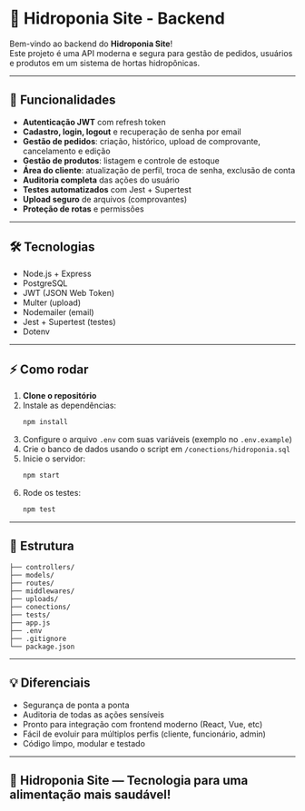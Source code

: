 # 🌱 Hidroponia Site - Backend

Bem-vindo ao backend do **Hidroponia Site**!  
Este projeto é uma API moderna e segura para gestão de pedidos, usuários e produtos em um sistema de hortas hidropônicas.

---

## 🚀 Funcionalidades

- **Autenticação JWT** com refresh token
- **Cadastro, login, logout** e recuperação de senha por email
- **Gestão de pedidos**: criação, histórico, upload de comprovante, cancelamento e edição
- **Gestão de produtos**: listagem e controle de estoque
- **Área do cliente**: atualização de perfil, troca de senha, exclusão de conta
- **Auditoria completa** das ações do usuário
- **Testes automatizados** com Jest + Supertest
- **Upload seguro** de arquivos (comprovantes)
- **Proteção de rotas** e permissões

---

## 🛠️ Tecnologias

- Node.js + Express
- PostgreSQL
- JWT (JSON Web Token)
- Multer (upload)
- Nodemailer (email)
- Jest + Supertest (testes)
- Dotenv

---

## ⚡ Como rodar

1. **Clone o repositório**
2. Instale as dependências:
   ```bash
   npm install
   ```
3. Configure o arquivo `.env` com suas variáveis (exemplo no `.env.example`)
4. Crie o banco de dados usando o script em `/conections/hidroponia.sql`
5. Inicie o servidor:
   ```bash
   npm start
   ```
6. Rode os testes:
   ```bash
   npm test
   ```

---

## 📁 Estrutura

```
├── controllers/
├── models/
├── routes/
├── middlewares/
├── uploads/
├── conections/
├── tests/
├── app.js
├── .env
├── .gitignore
└── package.json
```

---

## 💡 Diferenciais

- Segurança de ponta a ponta
- Auditoria de todas as ações sensíveis
- Pronto para integração com frontend moderno (React, Vue, etc)
- Fácil de evoluir para múltiplos perfis (cliente, funcionário, admin)
- Código limpo, modular e testado

---

## 🌱 Hidroponia Site — Tecnologia para uma alimentação mais saudável!
